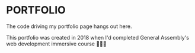 # PORTFOLIO

The code driving my portfolio page hangs out here.

This portfolio was created in 2018 when I'd completed General Assembly's web development immersive course 👩🏼‍💻
